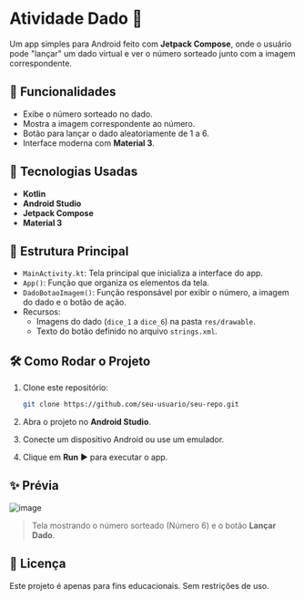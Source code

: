 # Atividade Dado 🎲

Um app simples para Android feito com **Jetpack Compose**, onde o usuário pode "lançar" um dado virtual e ver o número sorteado junto com a imagem correspondente.

## 📱 Funcionalidades

- Exibe o número sorteado no dado.
- Mostra a imagem correspondente ao número.
- Botão para lançar o dado aleatoriamente de 1 a 6.
- Interface moderna com **Material 3**.

## 🚀 Tecnologias Usadas

- **Kotlin**
- **Android Studio**
- **Jetpack Compose**
- **Material 3**

## 📂 Estrutura Principal

- `MainActivity.kt`: Tela principal que inicializa a interface do app.
- `App()`: Função que organiza os elementos da tela.
- `DadoBotaoImagem()`: Função responsável por exibir o número, a imagem do dado e o botão de ação.
- Recursos:
  - Imagens do dado (`dice_1` a `dice_6`) na pasta `res/drawable`.
  - Texto do botão definido no arquivo `strings.xml`.

## 🛠️ Como Rodar o Projeto

1. Clone este repositório:
   ```bash
   git clone https://github.com/seu-usuario/seu-repo.git
   ```

2. Abra o projeto no **Android Studio**.

3. Conecte um dispositivo Android ou use um emulador.

4. Clique em **Run** ▶️ para executar o app.

## ✨ Prévia

![image](https://github.com/user-attachments/assets/452293cd-b50a-4287-8702-8bc8cf1dacc2)

> Tela mostrando o número sorteado (Número 6) e o botão **Lançar Dado**.

## 📄 Licença

Este projeto é apenas para fins educacionais. Sem restrições de uso.
